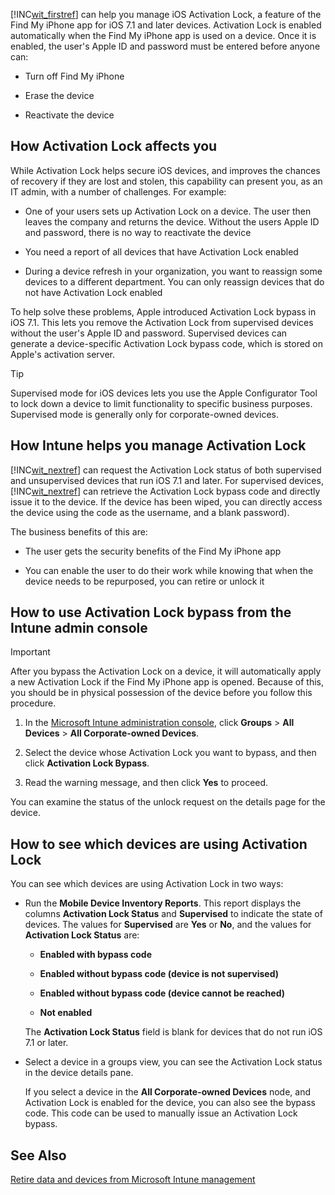 [!INC[wit_firstref](../Token/wit_firstref_md.md)] can help you manage iOS Activation Lock, a feature of the Find My iPhone app for iOS 7.1 and later devices. Activation Lock is enabled automatically when the Find My iPhone app is used on a device. Once it is enabled, the user's Apple ID and password must be entered before anyone can:

- Turn off Find My iPhone

- Erase the device

- Reactivate the device

## How Activation Lock affects you
While Activation Lock helps secure iOS devices, and improves the chances of recovery if they are lost and stolen, this capability can present you, as an IT admin, with a number of challenges. For example:

- One of your users sets up Activation Lock on a device. The user then leaves the company and returns the device. Without the users Apple ID and password, there is no way to reactivate the device

- You need a report of all devices that have Activation Lock enabled

- During a device refresh in your organization, you want to reassign some devices to a different department. You can only reassign devices that do not have Activation Lock enabled

To help solve these problems, Apple introduced Activation Lock bypass in iOS 7.1. This lets you remove the Activation Lock from supervised devices without the user's Apple ID and password. Supervised devices can generate a device-specific Activation Lock bypass code, which is stored on Apple's activation server.

> [!TIP]
> Supervised mode for iOS devices lets you use the Apple Configurator Tool to lock down a device to limit functionality to specific business purposes. Supervised mode is generally only for corporate-owned devices.

## How Intune helps you manage Activation Lock
[!INC[wit_nextref](../Token/wit_nextref_md.md)] can request the Activation Lock status of both supervised and unsupervised devices that run iOS 7.1 and later. For supervised devices, [!INC[wit_nextref](../Token/wit_nextref_md.md)] can retrieve the Activation Lock bypass code and directly issue it to the device. If the device has been wiped, you can directly access the device using the code as the username, and a blank password).

The business benefits of this are:

- The user gets the security benefits of the Find My iPhone app

- You can enable the user to do their work while knowing that when the device needs to be repurposed, you can retire or unlock it

## How to use Activation Lock bypass from the Intune admin console
> [!IMPORTANT]
> After you bypass the Activation Lock on a device, it will automatically apply a new Activation Lock if the Find My iPhone app is opened. Because of this, you should be in physical possession of the device before you follow this procedure.

1. In the [Microsoft Intune administration console](https://manage.microsoft.com), click **Groups** &gt; **All Devices** &gt; **All Corporate-owned Devices**.

2. Select the device whose Activation Lock you want to bypass, and then click **Activation Lock Bypass**.

3. Read the warning message, and then click **Yes** to proceed.

You can examine the status of the unlock request on the details page for the device.

## How to see which devices are using Activation Lock
You can see which devices are using Activation Lock in two ways:

- Run the **Mobile Device Inventory Reports**. This report displays the columns **Activation Lock Status** and **Supervised** to indicate the state of devices. The values for **Supervised** are **Yes** or **No**, and the values for **Activation Lock Status** are:

   - **Enabled with bypass code**

   - **Enabled without bypass code (device is not supervised)**

   - **Enabled without bypass code (device cannot be reached)**

   - **Not enabled**

   The **Activation Lock Status** field is blank for devices that do not run iOS 7.1 or later.

- Select a device in a groups view, you can see the Activation Lock status in the device details pane.

   If you select a device in the **All Corporate-owned Devices** node, and Activation Lock is enabled for the device, you can also see the bypass code. This code can be used to manually issue an Activation Lock bypass.

## See Also
[Retire data and devices from Microsoft Intune management](../Topic/Retire_data_and_devices_from_Microsoft_Intune_management.md)

